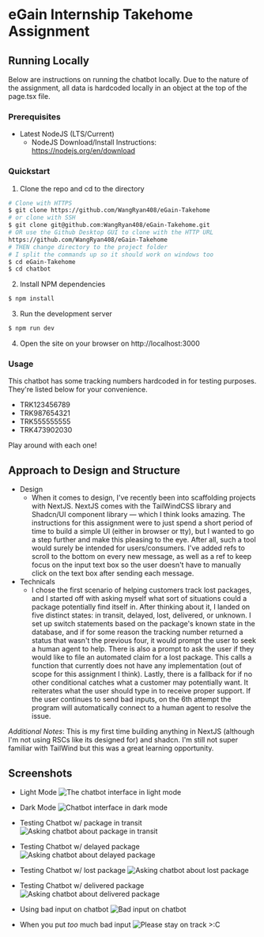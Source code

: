 # eGain Internship Takehome Assignment

## Running Locally
Below are instructions on running the chatbot locally. Due to the nature of the assignment, all data is hardcoded locally in an object at the top of the page.tsx file.

### Prerequisites

* Latest NodeJS (LTS/Current)
    - NodeJS Download/Install Instructions: https://nodejs.org/en/download

### Quickstart

1. Clone the repo and cd to the directory
```sh
# Clone with HTTPS
$ git clone https://github.com/WangRyan408/eGain-Takehome
# or clone with SSH
$ git clone git@github.com:WangRyan408/eGain-Takehome.git
# OR use the Github Desktop GUI to clone with the HTTP URL
https://github.com/WangRyan408/eGain-Takehome
# THEN change directory to the project folder
# I split the commands up so it should work on windows too
$ cd eGain-Takehome
$ cd chatbot
```

2. Install NPM dependencies
```sh
$ npm install
```

3. Run the development server 
```sh
$ npm run dev
```

4. Open the site on your browser on http://localhost:3000


### Usage

This chatbot has some tracking numbers hardcoded in for testing purposes. They're listed below for your convenience.
- TRK123456789
- TRK987654321
- TRK555555555
- TRK473902030

Play around with each one!

## Approach to Design and Structure

- Design
   - When it comes to design, I've recently been into scaffolding projects with NextJS. NextJS comes with the TailWindCSS library and Shadcn/UI component library &mdash; which I think looks amazing. The instructions for this assignment were to just spend a short period of time to build a simple UI (either in browser or tty), but I wanted to go a step further and make this pleasing to the eye. After all, such a tool would surely be intended for users/consumers. I've added refs to scroll to the bottom on every new message, as well as a ref to keep focus on the input text box so the user doesn't have to manually click on the text box after sending each message.
- Technicals
    - I chose the first scenario of helping customers track lost packages, and I started off with asking myself what sort of situations could a package potentially find itself in. After thinking about it, I landed on five distinct states: in transit, delayed, lost, delivered, or unknown. I set up switch statements based on the package's known state in the database, and if for some reason the tracking number returned a status that wasn't the previous four, it would prompt the user to seek a human agent to help. There is also a prompt to ask the user if they would like to file an automated claim for a lost package. This calls a function that currently does not have any implementation (out of scope for this assignment I think). Lastly, there is a fallback for if no other conditional catches what a customer may potentially want. It reiterates what the user should type in to receive proper support. If the user continues to send bad inputs, on the 6th attempt the program will automatically connect to a human agent to resolve the issue.

*Additional Notes*: This is my first time building anything in NextJS (although I'm not using RSCs like its designed for) and shadcn. I'm still not super familiar with TailWind but this was a great learning opportunity. 


## Screenshots

- Light Mode
![The chatbot interface in light mode](./images/package_tracker_light.png)

- Dark Mode
![Chatbot interface in dark mode](./images/package_tracker_dark.png)

- Testing Chatbot w/ package in transit
![Asking chatbot about package in transit](./images/package_tracker_in_transit.png)

- Testing Chatbot w/ delayed package
![Asking chatbot about delayed package](./images/package_tracker_delayed.png)

- Testing Chatbot w/ lost package
![Asking chatbot about lost package](./images/package_tracker_lost.png)

- Testing Chatbot w/ delivered package
![Asking chatbot about delivered package](./images/package_tracker_delivered.png)

- Using bad input on chatbot
![Bad input on chatbot](./images/package_tracker_badInput.png)

- When you put *too* much bad input
![Please stay on track >:C](./images/package_tracker_toomany_badInputs.png)
